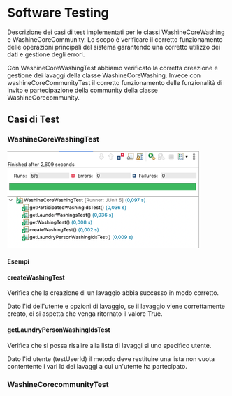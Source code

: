 # Software Testing 

Descrizione dei casi di test implementati per le classi WashineCoreWashing e WashineCoreCommunity.
Lo scopo è verificare il corretto funzionamento delle operazioni principali del sistema garantendo una corretto utilizzo dei dati e gestione degli errori.

Con WashineCoreWashingTest abbiamo verificato la corretta creazione e gestione dei lavaggi della classe WashineCoreWashing.
Invece con washineCoreCommunityTest il corretto funzionamento delle funzionalità di invito e partecipazione della community della classe WashineCorecommunity.  

## Casi di Test  

### WashineCoreWashingTest

![alt text](https://github.com/UniGiu/Washine/blob/testing/docs/Immagini/WashineCoreWashingTest.png)  

#### Esempi

#### createWashingTest

Verifica che la creazione di un lavaggio abbia successo in modo corretto.

Dato l'id dell'utente e opzioni di lavaggio, se il lavaggio viene correttamente creato, ci si aspetta che venga ritornato il valore True.

#### getLaundryPersonWashingIdsTest

Verifica che si possa risalire alla lista di lavaggi si uno specifico utente.

Dato l'id utente (testUserId) il metodo deve restituire una lista non vuota contentente i vari Id dei lavaggi a cui un'utente ha partecipato.



### WashineCorecommunityTest

#### 



